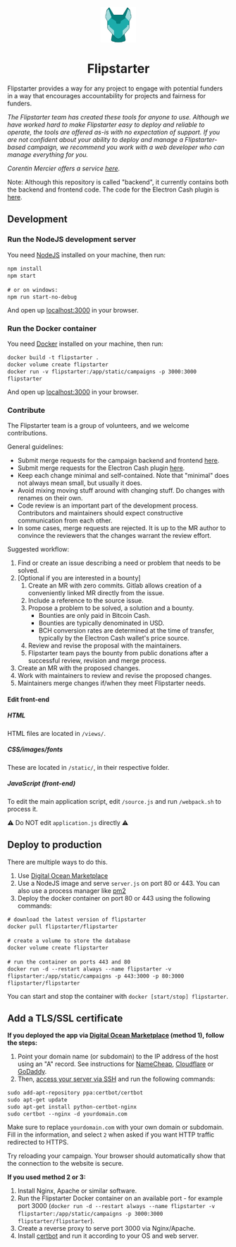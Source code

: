 <div align="center">
  <img src="./static/img/logo-border.svg" height="80">
  <h1>Flipstarter</h1>
</div>

Flipstarter provides a way for any project to engage with potential funders in a way that encourages accountability for projects and fairness for funders.

*The Flipstarter team has created these tools for anyone to use.
Although we have worked hard to make Flipstarter easy to deploy and reliable to operate, the tools are offered as-is with no expectation of support.
If you are not confident about your ability to deploy and manage a Flipstarter-based campaign, we recommend you work with a web developer who can manage everything for you.*

*Corentin Mercier offers a service [here](https://merc1er.com/flipstarter).*

Note: Although this repository is called "backend", it currently contains both the backend and frontend code.
The code for the Electron Cash plugin is [here](https://gitlab.com/flipstarter/flipstarter-electron-cash).


## Development

### Run the NodeJS development server

You need [NodeJS](https://nodejs.org/en/) installed on your machine, then run:

```shell
npm install
npm start

# or on windows:
npm run start-no-debug
```

And open up [localhost:3000](http://localhost:3000) in your browser.

### Run the Docker container

You need [Docker](https://www.docker.com) installed on your machine, then run:

```shell
docker build -t flipstarter .
docker volume create flipstarter
docker run -v flipstarter:/app/static/campaigns -p 3000:3000 flipstarter
```

And open up [localhost:3000](http://localhost:3000) in your browser.

### Contribute

The Flipstarter team is a group of volunteers, and we welcome contributions.

General guidelines:

- Submit merge requests for the campaign backend and frontend [here](https://gitlab.com/flipstarter/backend/-/merge_requests).
- Submit merge requests for the Electron Cash plugin [here](https://gitlab.com/flipstarter/flipstarter-electron-cash/-/merge_requests).
- Keep each change minimal and self-contained. Note that "minimal" does not always mean small, but usually it does.
- Avoid mixing moving stuff around with changing stuff. Do changes with renames on their own.
- Code review is an important part of the development process. Contributors and maintainers should expect constructive communication from each other.
- In some cases, merge requests are rejected. It is up to the MR author to convince the reviewers that the changes warrant the review effort.

Suggested workflow:

1. Find or create an issue describing a need or problem that needs to be solved.
1. [Optional if you are interested in a bounty]
   1. Create an MR with zero commits. Gitlab allows creation of a conveniently linked MR directly from the issue.
   1. Include a reference to the source issue.
   1. Propose a problem to be solved, a solution and a bounty.
      - Bounties are only paid in Bitcoin Cash.
      - Bounties are typically denominated in USD.
      - BCH conversion rates are determined at the time of transfer, typically by the Electron Cash wallet's price source.
   1. Review and revise the proposal with the maintainers.
   1. Flipstarter team pays the bounty from public donations after a successful review, revision and merge process.
1. Create an MR with the proposed changes.
1. Work with maintainers to review and revise the proposed changes.
1. Maintainers merge changes if/when they meet Flipstarter needs.


#### Edit front-end

##### HTML

HTML files are located in `/views/`.

##### CSS/images/fonts

These are located in `/static/`, in their respective folder.

##### JavaScript (front-end)

To edit the main application script, edit `/source.js` and run `/webpack.sh` to process it.

⚠️ Do NOT edit `application.js` directly ⚠️

## Deploy to production

There are multiple ways to do this.

1. Use [Digital Ocean Marketplace](https://marketplace.digitalocean.com/apps/flipstarter)
2. Use a NodeJS image and serve `server.js` on port 80 or 443. You can also use a process manager like [pm2](https://pm2.keymetrics.io)
3. Deploy the docker container on port 80 or 443 using the following commands:

```
# download the latest version of flipstarter
docker pull flipstarter/flipstarter

# create a volume to store the database
docker volume create flipstarter

# run the container on ports 443 and 80
docker run -d --restart always --name flipstarter -v flipstarter:/app/static/campaigns -p 443:3000 -p 80:3000 flipstarter/flipstarter
```

You can start and stop the container with `docker [start/stop] flipstarter`.

## Add a TLS/SSL certificate

**If you deployed the app via [Digital Ocean Marketplace](https://marketplace.digitalocean.com/apps/flipstarter) (method 1), follow the steps:**

1. Point your domain name (or subdomain) to the IP address of the host using an "A" record. See instructions for [NameCheap](https://www.namecheap.com/support/knowledgebase/article.aspx/319/2237/how-can-i-set-up-an-a-address-record-for-my-domain), [Cloudflare](https://support.cloudways.com/creating-a-record-cloudflare/) or [GoDaddy](https://www.godaddy.com/help/add-an-a-record-19238).
2. Then, [access your server via SSH](https://www.digitalocean.com/docs/droplets/how-to/connect-with-ssh/) and run the following commands:

```shell
sudo add-apt-repository ppa:certbot/certbot
sudo apt-get update
sudo apt-get install python-certbot-nginx
sudo certbot --nginx -d yourdomain.com
```

Make sure to replace `yourdomain.com` with your own domain or subdomain.  
Fill in the information, and select `2` when asked if you want HTTP traffic redirected to HTTPS.

Try reloading your campaign. Your browser should automatically show that the connection to the website is secure.

**If you used method 2 or 3:**

1. Install Nginx, Apache or similar software.
2. Run the Flipstarter Docker container on an available port - for example port 3000 (`docker run -d --restart always --name flipstarter -v flipstarter:/app/static/campaigns -p 3000:3000 flipstarter/flipstarter`).
3. Create a reverse proxy to serve port 3000 via Nginx/Apache.
4. Install [certbot](https://certbot.eff.org) and run it according to your OS and web server.

